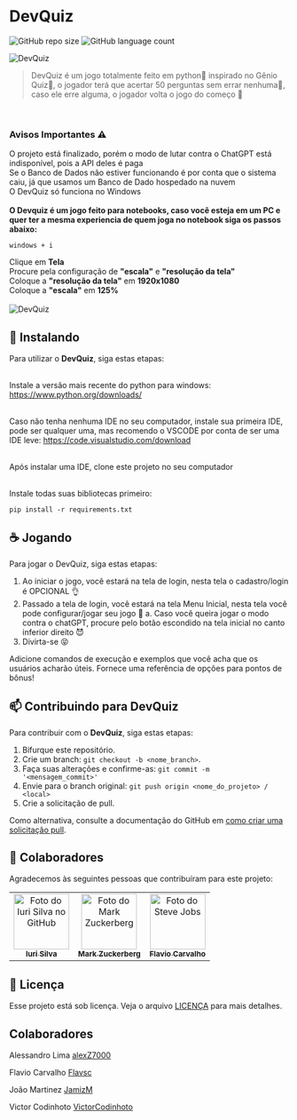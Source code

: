 # DevQuiz

![GitHub repo size](https://img.shields.io/github/repo-size/alexZ7000/DevQuiz?style=for-the-badge)
![GitHub language count](https://img.shields.io/github/languages/count/alexZ7000/DevQuiz?style=for-the-badge)

<img src="https://github.com/alexZ7000/DevQuiz/assets/78627928/e06b3a5e-eb13-4b33-9eb9-ca0694bebb5e" alt="DevQuiz">
<br>

> DevQuiz é um jogo totalmente feito em python🐍 inspirado no Gênio Quiz🧠, o jogador terá que acertar 50 perguntas sem errar nenhuma🎯, caso ele erre alguma, o jogador volta o jogo do começo 🤬
> 
<br>


### Avisos Importantes ⚠️

O projeto está finalizado, porém o modo de lutar contra o ChatGPT está indisponível, pois a API deles é paga <br>
Se o Banco de Dados não estiver funcionando é por conta que o sistema caiu, já que usamos um Banco de Dado hospedado na nuvem <br>
O DevQuiz só funciona no Windows <br> <br>
<b>
O Devquiz é um jogo feito para notebooks, caso você esteja em um PC e quer ter a mesma experiencia de quem joga no notebook siga os passos abaixo: </b><br>
```
windows + i
```
Clique em <b>Tela</b><br>
Procure pela configuração de <b>"escala"</b> e <b>"resolução da tela"</b><br>
Coloque a <b>"resolução da tela"</b> em <b>1920x1080</b><br>
Coloque a <b>"escala"</b> em <b>125%</b><br> <br>
<img src="https://github.com/alexZ7000/DevQuiz/assets/78627928/e1b51b18-efd3-4bf6-b9a0-de88acec0825" alt="DevQuiz">

## 🚀 Instalando <DevQuiz>

Para utilizar o <b>DevQuiz</b>, siga estas etapas: <br> <br>

Instale a versão mais recente do python para windows:
https://www.python.org/downloads/ <br> <br>

Caso não tenha nenhuma IDE no seu computador, instale sua primeira IDE, pode ser qualquer uma, mas recomendo o VSCODE por conta de ser uma IDE leve:
https://code.visualstudio.com/download <br> <br>

Após instalar uma IDE, clone este projeto no seu computador <br> <br>

Instale todas suas bibliotecas primeiro:
```
pip install -r requirements.txt
```

## ☕ Jogando <DevQuiz>

Para jogar o DevQuiz, siga estas etapas:

1. Ao iniciar o jogo, você estará na tela de login, nesta tela o cadastro/login é OPCIONAL 👌
2. Passado a tela de login, você estará na tela Menu Inicial, nesta tela você pode configurar/jogar seu jogo 💎
   a. Caso você queira jogar o modo contra o chatGPT, procure pelo botão escondido na tela inicial no canto inferior direito 😈
3. Divirta-se 😝

Adicione comandos de execução e exemplos que você acha que os usuários acharão úteis. Fornece uma referência de opções para pontos de bônus!

## 📫 Contribuindo para DevQuiz

Para contribuir com o <b>DevQuiz</b>, siga estas etapas:

1. Bifurque este repositório.
2. Crie um branch: `git checkout -b <nome_branch>`.
3. Faça suas alterações e confirme-as: `git commit -m '<mensagem_commit>'`
4. Envie para o branch original: `git push origin <nome_do_projeto> / <local>`
5. Crie a solicitação de pull.

Como alternativa, consulte a documentação do GitHub em [como criar uma solicitação pull](https://help.github.com/en/github/collaborating-with-issues-and-pull-requests/creating-a-pull-request).

## 🤝 Colaboradores

Agradecemos às seguintes pessoas que contribuíram para este projeto:

<table>
  <tr>
    <td align="center">
      <a href="#">
        <img src="https://avatars3.githubusercontent.com/u/31936044" width="100px;" alt="Foto do Iuri Silva no GitHub"/><br>
        <sub>
          <b>Iuri Silva</b>
        </sub>
      </a>
    </td>
    <td align="center">
      <a href="#">
        <img src="" width="100px;" alt="Foto do Mark Zuckerberg"/><br>
        <sub>
          <b>Mark Zuckerberg</b>
        </sub>
      </a>
    </td>
    <td align="center">
      <a href="#">
        <img src="[https://miro.medium.com/max/360/0*1SkS3mSorArvY9kS.jpg](https://github.com/alexZ7000/DevQuiz/assets/78627928/1cc3aaf7-c072-46f2-a8f7-13890d0beb48)" width="100px;" alt="Foto do Steve Jobs"/><br>
        <sub>
          <b>Flavio Carvalho</b>
        </sub>
      </a>
    </td>
  </tr>
</table>

## 📝 Licença

Esse projeto está sob licença. Veja o arquivo [LICENÇA](LICENSE.md) para mais detalhes.

## Colaboradores
<p>Alessandro Lima <a href="https://github.com/alexZ7000">alexZ7000</a></p>
<p>Flavio Carvalho <a href="https://github.com/Flavsc">Flavsc</a></p>
<p>João Martinez <a href="https://github.com/JamizM">JamizM</a></p>
<p>Victor Codinhoto <a href="https://github.com/VictorCodinhoto">VictorCodinhoto</a></p>

